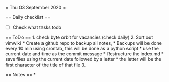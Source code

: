 = Thu 03 September 2020 =

== Daily checklist ==

* [ ] Check what tasks todo

== ToDo ==
	1. check byte orbit for vacancies (check daily)
    2. Sort out vimwiki
		* Create a github repo to backup all notes, 
		* Backups will be done every 10 min using crontab, this will be done as a python script
		* use the current date and time as the commit message
		* Restructure the index.md
		* save files using the current date followed by a letter
		* the letter will be the first character of the title of that file
	3. 

== Notes ==
    *

